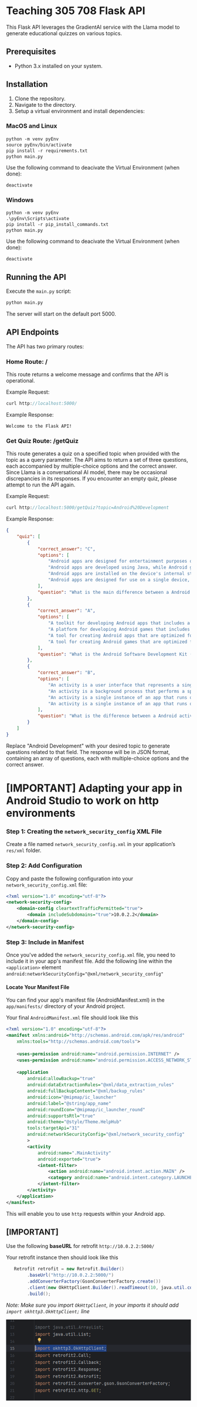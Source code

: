 # Teaching 305 708 Flask API

This Flask API leverages the GradientAI service with the Llama model to generate educational quizzes on various topics.

## Prerequisites

- Python 3.x installed on your system.

## Installation

1. Clone the repository.
2. Navigate to the directory.
3. Setup a virtual environment and install dependencies:

### MacOS and Linux

    python -m venv pyEnv
    source pyEnv/bin/activate
    pip install -r requirements.txt
    python main.py

Use the following command to deacivate the Virtual Environment (when done):

```
deactivate
```

### Windows
    python -m venv pyEnv
    .\pyEnv\Scripts\activate
    pip install -r pip_install_commands.txt
    python main.py
  


Use the following command to deacivate the Virtual Environment (when done):

```
deactivate
```

## Running the API

Execute the `main.py` script:

```bash
python main.py
```

The server will start on the default port 5000.

## API Endpoints

The API has two primary routes:

### Home Route: /

This route returns a welcome message and confirms that the API is operational.

Example Request:

```js
curl http://localhost:5000/
```

Example Response:

```
Welcome to the Flask API!
```

### Get Quiz Route: /getQuiz

This route generates a quiz on a specified topic when provided with the topic as a query parameter. The API aims to return a set of three questions, each accompanied by multiple-choice options and the correct answer. Since Llama is a conversational AI model, there may be occasional discrepancies in its responses. If you encounter an empty quiz, please attempt to run the API again.

Example Request:

```js
curl http://localhost:5000/getQuiz?topic=Android%20Development
```

Example Response:

```json
{
    "quiz": [
        {
            "correct_answer": "C",
            "options": [
                "Android apps are designed for entertainment purposes only, while Android games are designed for both entertainment and productivity.",
                "Android apps are developed using Java, while Android games are developed using C++.",
                "Android apps are installed on the device's internal storage, while Android games are installed on the device's external storage.",
                "Android apps are designed for use on a single device, while Android games are designed for use on multiple devices."
            ],
            "question": "What is the main difference between a Android app and a Android game?"
        },
        {
            "correct_answer": "A",
            "options": [
                "A toolkit for developing Android apps that includes a set of pre-written code and tools for debugging and testing.",
                "A platform for developing Android games that includes a set of pre-written code and tools for debugging and testing.",
                "A tool for creating Android apps that are optimized for use on a single device.",
                "A tool for creating Android games that are optimized for use on a single device."
            ],
            "question": "What is the Android Software Development Kit (SDK)?"
        },
        {
            "correct_answer": "B",
            "options": [
                "An activity is a user interface that represents a single task or function, while a service is a background process that performs a specific task.",
                "An activity is a background process that performs a specific task, while a service is a user interface that represents a single task or function.",
                "An activity is a single instance of an app that runs on a single device, while a service is a single instance of an app that runs on multiple devices.",
                "An activity is a single instance of an app that runs on multiple devices, while a service is a single instance of an app that runs on a single device."
            ],
            "question": "What is the difference between a Android activity and a Android service?"
        }
    ]
}
```

Replace "Android Development" with your desired topic to generate questions related to that field. The response will be in JSON format, containing an array of questions, each with multiple-choice options and the correct answer.

# [IMPORTANT] Adapting your app in Android Studio to work on http environments 

### Step 1: Creating the `network_security_config` XML File

Create a file named `network_security_config.xml` in your application’s `res/xml` folder.

### Step 2: Add Configuration

Copy and paste the following configuration into your `network_security_config.xml` file:

```xml
<?xml version="1.0" encoding="utf-8"?>
<network-security-config>
    <domain-config cleartextTrafficPermitted="true">
        <domain includeSubdomains="true">10.0.2.2</domain>
    </domain-config>
</network-security-config>
```

### Step 3: Include in Manifest

Once you've added the `network_security_config.xml` file, you need to include it in your app's manifest file. Add the following line within the `<application>` element `android:networkSecurityConfig="@xml/network_security_config"`

#### Locate Your Manifest File
You can find your app's manifest file (AndroidManifest.xml) in the `app/manifests/` directory of your Android project.


Your final `AndroidManifest.xml` file should look like this 

```xml
<?xml version="1.0" encoding="utf-8"?>
<manifest xmlns:android="http://schemas.android.com/apk/res/android"
    xmlns:tools="http://schemas.android.com/tools">

    <uses-permission android:name="android.permission.INTERNET" /> 
    <uses-permission android:name="android.permission.ACCESS_NETWORK_STATE" />

    <application
        android:allowBackup="true"
        android:dataExtractionRules="@xml/data_extraction_rules"
        android:fullBackupContent="@xml/backup_rules"
        android:icon="@mipmap/ic_launcher"
        android:label="@string/app_name"
        android:roundIcon="@mipmap/ic_launcher_round"
        android:supportsRtl="true"
        android:theme="@style/Theme.HelpHub"
        tools:targetApi="31"
        android:networkSecurityConfig="@xml/network_security_config"
        >
        <activity
            android:name=".MainActivity"
            android:exported="true">
            <intent-filter>
                <action android:name="android.intent.action.MAIN" />
                <category android:name="android.intent.category.LAUNCHER" />
            </intent-filter>
        </activity>
    </application>
</manifest>
```

This will enable you to use `http` requests within your Android app. 

## [IMPORTANT]

Use the following <strong>baseURL</strong> for retrofit `http://10.0.2.2:5000/`

Your retrofit instance then should look like this 

```java
   Retrofit retrofit = new Retrofit.Builder()
        .baseUrl("http://10.0.2.2:5000/")
        .addConverterFactory(GsonConverterFactory.create())
        .client(new OkHttpClient.Builder().readTimeout(10, java.util.concurrent.TimeUnit.MINUTES).build()) // this will set the read timeout for 10mins (IMPORTANT: If not your request will exceed the default read timeout)
        .build();
```

_Note: Make sure you import `OkHttpClient`, in your imports it should add `import okhttp3.OkHttpClient;` line_

![Imported Package](ReadMeImages/image-1.png)
